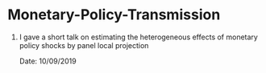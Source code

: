 # Monetary-Policy-Transmission
1. I gave a short talk on estimating the heterogeneous effects of monetary policy shocks by panel local projection
   
   Date: 10/09/2019 
   

